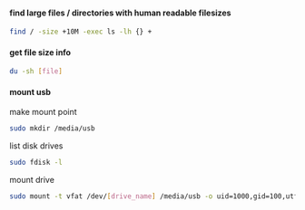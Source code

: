 #### find large files / directories with human readable filesizes

```bash
find / -size +10M -exec ls -lh {} +
```

#### get file size info

```bash
du -sh [file]
```

#### mount usb

make mount point
```bash
sudo mkdir /media/usb
```

list disk drives
```bash
sudo fdisk -l
```

mount drive
```bash
sudo mount -t vfat /dev/[drive_name] /media/usb -o uid=1000,gid=100,utf8,dmask=027,fmask=137
```



